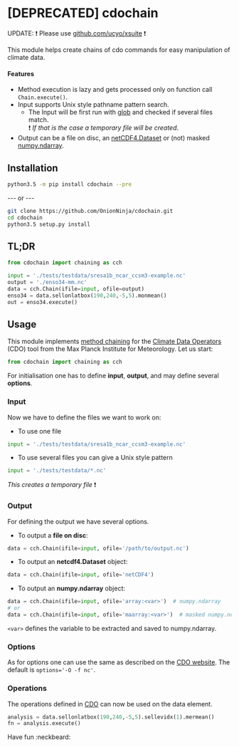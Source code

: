 # [DEPRECATED] cdochain
UPDATE: :exclamation: Please use [github.com/ucyo/xsuite](github.com/ucyo/xsuite) :exclamation:

This module helps create chains of cdo commands for easy manipulation of climate data.

#### Features
- Method execution is lazy and gets processed only on function call `Chain.execute()`.
- Input supports Unix style pathname pattern search.
   - The Input will be first run with [glob](https://docs.python.org/3/library/glob.html) and checked if several
    files match.  
    :exclamation: _If that is the case a temporary file will be created_.
- Output can be a file on disc, an [netCDF4.Dataset](http://unidata.github.io/netcdf4-python/#netCDF4.Dataset) or (not) masked
[numpy.ndarray](http://docs.scipy.org/doc/numpy/reference/generated/numpy.ndarray.html).

## Installation

```bash
python3.5 -m pip install cdochain --pre
```

--- or ---

```bash
git clone https://github.com/OnionNinja/cdochain.git
cd cdochain
python3.5 setup.py install
```

## TL;DR

```python
from cdochain import chaining as cch

input = './tests/testdata/sresa1b_ncar_ccsm3-example.nc'
output = './enso34-mm.nc'
data = cch.Chain(ifile=input, ofile=output)
enso34 = data.sellonlatbox(190,240,-5,5).monmean()
out = enso34.execute()
```

## Usage
This module implements [method chaining](https://en.wikipedia.org/wiki/Method_chaining) for
the [Climate Data Operators](https://code.zmaw.de/projects/cdo) (CDO) tool
from the Max Planck Institute for Meteorology. Let us start:

```python
from cdochain import chaining as cch
```

For initialisation one has to define **input**, **output**, and may define
several **options**.

### Input
Now we have to define the files we want to work on:

- To use one file

```python
input = './tests/testdata/sresa1b_ncar_ccsm3-example.nc'
```
- To use several files you can give a Unix style pattern

```python
input = './tests/testdata/*.nc'
```
 _This creates a temporary file_ :exclamation:

### Output
For defining the output we have several options.

- To output a **file on disc**:

```python
data = cch.Chain(ifile=input, ofile='/path/to/output.nc')
```
- To output an **netcdf4.Dataset** object:

```python
data = cch.Chain(ifile=input, ofile='netCDF4')
```
- To output an **numpy.ndarray** object:

```python
data = cch.Chain(ifile=input, ofile='array:<var>')  # numpy.ndarray
# or
data = cch.Chain(ifile=input, ofile='maarray:<var>')  # masked numpy.ndarray
```
`<var>` defines the variable to be extracted and saved to numpy.ndarray.

### Options
As for options one can use the same as described on the [CDO website](https://code.zmaw.de/projects/cdo/embedded/index.html#x1-70001.2.1). The
default is `options='-O -f nc'`.

### **Operations**
The operations defined in
[CDO](https://code.zmaw.de/projects/cdo/embedded/index.html) can now be used
on the data element.

```python
analysis = data.sellonlatbox(190,240,-5,5).sellevidx(1).mermean()
fn = analysis.execute()
```

Have fun :neckbeard:
